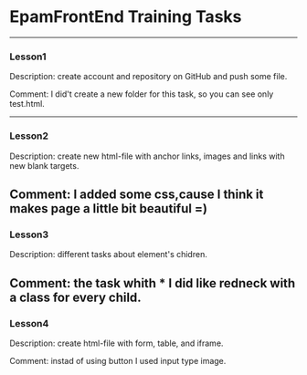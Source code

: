 # EpamFrontEnd Training Tasks
------

### Lesson1
Description: create account and repository on GitHub and push some file.

Comment: I did't create a new folder for this task, so you can see only test.html.

---
### Lesson2
Description: create new html-file with anchor links, images and links with new blank targets.

Comment: I added some css,cause I think it makes page a little bit beautiful =)
---
### Lesson3

Description: different tasks about element's chidren.

Comment: the task whith * I did like redneck with a class for every child.
---
### Lesson4
Description: create html-file with form, table, and iframe.

Comment: instad of using button I used input type image.
